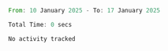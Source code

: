 <!--START_SECTION:waka-->

```rust
From: 10 January 2025 - To: 17 January 2025

Total Time: 0 secs

No activity tracked
```

<!--END_SECTION:waka-->

